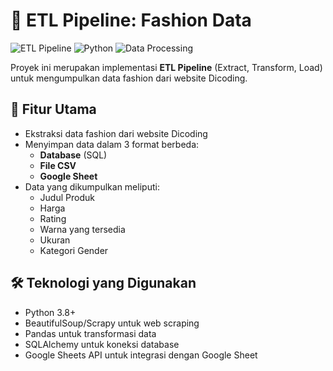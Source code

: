# 🚀 ETL Pipeline: Fashion Data

![ETL Pipeline](https://img.shields.io/badge/ETL-Pipeline-blue)
![Python](https://img.shields.io/badge/Python-3.8%2B-green)
![Data Processing](https://img.shields.io/badge/Data-Processing-yellowgreen)

Proyek ini merupakan implementasi **ETL Pipeline** (Extract, Transform, Load) untuk mengumpulkan data fashion dari website Dicoding.

## 📌 Fitur Utama
- Ekstraksi data fashion dari website Dicoding
- Menyimpan data dalam 3 format berbeda:
  - **Database** (SQL)
  - **File CSV**
  - **Google Sheet**
- Data yang dikumpulkan meliputi:
  - Judul Produk
  - Harga
  - Rating
  - Warna yang tersedia
  - Ukuran
  - Kategori Gender

## 🛠 Teknologi yang Digunakan
- Python 3.8+
- BeautifulSoup/Scrapy untuk web scraping
- Pandas untuk transformasi data
- SQLAlchemy untuk koneksi database
- Google Sheets API untuk integrasi dengan Google Sheet
